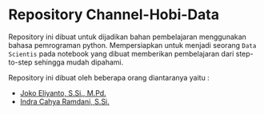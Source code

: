 # Repository Channel-Hobi-Data

Repository ini dibuat untuk dijadikan bahan pembelajaran menggunakan bahasa pemrograman python. Mempersiapkan untuk menjadi seorang `Data Scientis` pada notebook yang dibuat memberikan pembelajaran dari step-to-step sehingga mudah dipahami.

Repository ini dibuat oleh beberapa orang diantaranya yaitu :
* [Joko Eliyanto, S.Si., M.Pd.](https://www.linkedin.com/in/joko-eliyanto-23a1b6143/)
* [Indra Cahya Ramdani, S.Si.](https://www.linkedin.com/in/indra-cahya-ramdani-5178881a3/)
